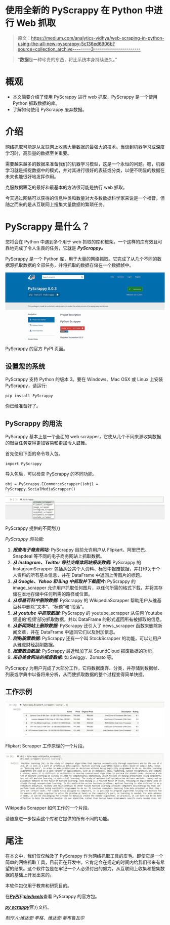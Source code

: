 # 使用全新的 PyScrappy 在 Python 中进行 Web 抓取

> 原文：<https://medium.com/analytics-vidhya/web-scraping-in-python-using-the-all-new-pyscrappy-5c136ed6906b?source=collection_archive---------3----------------------->

> “**数据**是一种珍贵的东西，将比系统本身持续更久。”

# 概观

*   本文简要介绍了使用 PyScrappy 进行 web 抓取，PyScrappy 是一个使用 Python 抓取数据的库。
*   了解如何使用 PyScrappy 废弃数据。

# 介绍

网络抓取可能是从互联网上收集大量数据的最强大的技术。当谈到机器学习或深度学习时，高质量的数据至关重要。

需要越来越多的数据来准备我们的机器学习模型，这是一个永恒的问题。嗯，机器学习就是捕捉数据中的模式，并对其进行很好的表征或分类，以便不明显的数据在未来也能很好地发挥作用。

克服数据匮乏的最好和最基本的方法很可能是执行 web 抓取。

今天通过网络可以获得的信息种类和数量对大多数数据科学家来说是一个福音。但随之而来的是从互联网上搜集大量数据的繁琐任务。

# PyScrappy 是什么？

您将会在 Python 中遇到多个用于 web 抓取的库和框架。一个这样的库有效且可靠地完成了令人生畏的任务，它就是 ***PyScrappy。***

PyScrappy 是一个 Python 库，用于大量的网络抓取。它完成了从几个不同的数据源抓取数据的全部任务，并将抓取的数据存储在一个数据帧中。

![](img/beda09f53ffe4a32af146da79c692f50.png)

PyScrappy 的官方 PyPI 页面。

## 设置您的系统

PyScrappy 支持 Python 的版本 3。要在 Windows、Mac OSX 或 Linux 上安装 PyScrappy，请运行:

```
pip install PyScrappy
```

你已经准备好了。

## PyScrappy 的用法

PyScrappy 基本上是一个全面的 web scrapper，它使从几个不同来源收集数据的艰巨任务变得更加容易和更加令人鼓舞。

首先使用下面的命令导入包。

```
import PyScrappy
```

导入包后，可以检查 PyScrappy 的不同功能。

```
obj = PyScrappy.ECommerceScrapper()obj1 = PyScrappy.SocialMediaScrapper()
```

![](img/c96f1480a5085182356c639ac9346fa8.png)

PyScrappy 提供的不同刮刀

*PyScrappy 的功能:*

1.  ***报废电子商务网站:*** PyScrappy 目前允许用户从 Flipkart、阿里巴巴、Snapdeal 等不同的电子商务网站上抓取数据。
2.  ***从 Instagram、Twitter 等社交媒体网站报废数据:*** PyScrappy 的 InstagramScrapper 包括从公共个人资料、标签中报废数据，并打印关于个人资料的所有基本信息，并在 DataFrame 中返回上传图片的标题。
3.  ***从 Google、Yahoo 和 Bing 中抓取并下载图片:*** PyScrappy 的 image_scrapper 允许用户抓取任何图片，以任何所需的格式下载，并将其存储在本地存储中任何所需的路径或位置。
4.  ***从维基百科中删除数据:*** PyScrappy 的 WikipediaScrapper 帮助用户从维基百科中删除“文本”、“标题”和“段落”。
5.  ***从 youtube 中抓取数据:*** PyScrappy 的 youtube_scrapper 从任何 Youtube 频道的‘视频’部分抓取数据，并以 DataFrame 的形式返回所有被抓取的信息。
6.  ***从新闻网站上删除数据:*** PyScrappy 还引入了 news_scrapper 函数来删除新闻文章，并在 DataFrame 中返回它们以及附加信息。
7.  ***刮削股票数据:*** PyScrappy 还有一个叫 StockScrapper 的功能，可以让用户从雅虎财经刮削数据。
8.  ***报废歌曲数据:*** PyScrappy 最近增加了从 SoundCloud 报废数据的功能。
9.  ***来自美食网站的报废数据:*** 如 Swiggy、Zomato 等。

PyScrappy 为用户完成了大部分工作，它将数据废弃、分类，并存储到数据帧、列表或字典中以备将来分析，从而使抓取数据的整个过程变得简单快捷。

## 工作示例

![](img/86328a312f2f2cea06959fa738de234d.png)

Flipkart Scrapper 工作原理的一个片段。

![](img/787e34f2c0a784f0ec1b1c36d5df231a.png)

Wikipedia Scrapper 如何工作的一个片段。

请随意进一步探索这个库和它提供的所有不同的功能。

# 尾注

在本文中，我们仅仅触及了 PyScrappy 作为网络抓取工具的皮毛。即使它是一个简单的网络抓取工具，目前正在开发中。它肯定会在规定的时间内给我们带来有希望的结果。这个软件包是在牢记一个人必须付出的努力，从互联网上收集和搜集数据的基础上开发出来的。

本软件包仅用于教育和研究目的。

在[***PyPI***](https://pypi.org/project/PyScrappy/)和[***piwheels***](https://www.piwheels.org/project/pyscrappy/)查看 PyScrappy 的官方包。

[***py scrappy***](https://pyscrappy.netlify.app/)官方文档。

*制作人:维达安·辛格、维达安·蒂布鲁瓦尔*